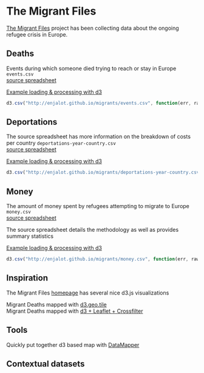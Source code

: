 # The Migrant Files

[The Migrant Files](http://themigrantfiles.com) project has been collecting data about the ongoing refugee crisis in Europe. 


## Deaths
Events during which someone died trying to reach or stay in Europe  
`events.csv`  
[source spreadsheet](https://docs.google.com/spreadsheets/d/1YNqIzyQfEn4i_be2GGWESnG2Q80E_fLASffsXdCOftI/edit#gid=1085726718)  

[Example loading & processing with d3](http://blockbuilder.org/enjalot/7ea44d0bc364b6bddbd8)
```js
d3.csv("http://enjalot.github.io/migrants/events.csv", function(err, rawdata) { ... })
```

## Deportations
The source spreadsheet has more information on the breakdown of costs per country
`deportations-year-country.csv`  
[source spreadsheet](https://docs.google.com/spreadsheets/d/1rDThuJ1HVTsWWPEvauOIGuY0kd7h8fGkrxebmlMt7h4/edit#gid=0)  

[Example loading & processing with d3](http://blockbuilder.org/enjalot/d6696d28fb47fcf8a537)
```js
d3.csv("http://enjalot.github.io/migrants/deportations-year-country.csv", function(err, rawdata) { ... })
```

## Money
The amount of money spent by refugees attempting to migrate to Europe
`money.csv`  
[source spreadsheet](https://docs.google.com/spreadsheets/d/1cynO8lp6crS4p9kJZUqYUigEB15F2cAwGm7aD9cwoZU/edit#gid=0)  

The source spreadsheet details the methodology as well as provides summary statistics

[Example loading & processing with d3](http://blockbuilder.org/enjalot/d6a92a077e78fd33316a)
```js
d3.csv("http://enjalot.github.io/migrants/money.csv", function(err, rawdata) { ... })
```


## Inspiration
The Migrant Files [homepage](http://themigrantfiles.com) has several nice d3.js visualizations

Migrant Deaths mapped with [d3.geo.tile](http://bl.ocks.org/boeric/47aceae44bb5f8b63d7b)  
Migrant Deaths mapped with [d3 + Leaflet + Crossfilter](http://bl.ocks.org/shobhitg/60eec0e1727c6c628728)  

## Tools

Quickly put together d3 based map with [DataMapper](http://datamaps.github.io/)  

## Contextual datasets


